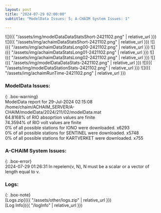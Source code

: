 ```yaml
---
layout: post
title: "2024-07-29 02:00:00"
subtitle: "ModelData Issues: 5; A-CHAIM System Issues: 1"

---
```


![]({{ "/assets/img/modelDataDataStatsShort-2421102.png" | relative_url }})
![]({{ "/assets/img/achaimDataStatsShort-2421102.png" | relative_url }})
![]({{ "/assets/img/achaimDataStatsLong00-2421102.png" | relative_url }})
![]({{ "/assets/img/achaimDataStatsLong01-2421102.png" | relative_url }})
![]({{ "/assets/img/achaimDataStatsLong02-2421102.png" | relative_url }})
![]({{ "/assets/img/modelDataDataStats-2421102.png" | relative_url }})
![]({{ "/assets/img/modelDataStationStats-2421102.png" | relative_url }})
![]({{ "/assets/img/achaimRunTime-2421102.png" | relative_url }})


### ModelData Issues:  
  
{: .box-warning}  
 ModelData report for 29-Jul-2024 02:15:08   
 /home/chaim/ACHAIM_SERVER/A-CHAIM/modelData/2024/211/02/modelData.mat   
 64.8168% of RIO absoprtion values are finite   
 74.3594% of RIO volt values are finite   
 0% of all possible stations for IONO were downloaded. x6293   
 0% of all possible stations for SENTINEL were downloaded. x5748   
 0% of all possible stations for KARTVERKET were downloaded. x755   
  
### A-CHAIM System Issues:  
  
{: .box-error}  
2024-07-29 01:26:31 In repelem(v, N), N must be a scalar or a vector of length equal to v.  

### Logs:  
  
{: .box-note}  
[Logs.zip]({{ "/assets/other/logs.zip" | relative_url }})  
[Log Info]({{ "/logInfo" | relative_url }})  
